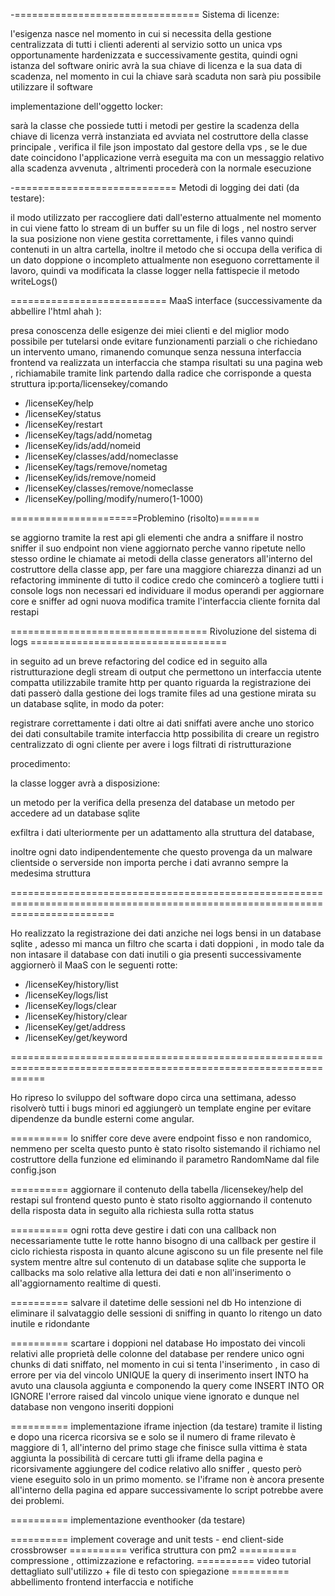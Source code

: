 

-================================ Sistema di licenze:

l'esigenza nasce nel momento in cui si necessita della gestione centralizzata
di tutti i clienti aderenti al servizio sotto un unica vps opportunamente
hardenizzata e successivamente gestita, quindi ogni istanza del software oniric
avrà la sua chiave di licenza e la sua data di scadenza, nel momento in cui la chiave
sarà scaduta non sarà piu possibile utilizzare il software

implementazione dell'oggetto locker:

sarà la classe che possiede tutti i metodi per gestire la scadenza della chiave di licenza
verrà instanziata ed avviata nel costruttore della classe principale , verifica il file json
impostato dal gestore della vps , se le due date coincidono l'applicazione verrà eseguita ma
con un messaggio relativo alla scadenza avvenuta , altrimenti procederà con la normale esecuzione




-============================ Metodi di logging dei dati (da testare):

il modo utilizzato per raccogliere dati dall'esterno attualmente nel momento in cui
viene fatto lo stream di un buffer su un file di logs , nel nostro server la sua posizione
non viene gestita correttamente, i files vanno quindi contenuti in un altra cartella,
inoltre il metodo che si occupa della verifica di un dato doppione o incompleto attualmente
non eseguono correttamente il lavoro, quindi va modificata la classe logger nella fattispecie il metodo writeLogs()



=========================== MaaS interface (successivamente da abbellire l'html ahah ):

presa conoscenza delle esigenze dei miei clienti e del miglior modo possibile per tutelarsi onde evitare
funzionamenti parziali o che richiedano un intervento umano, rimanendo comunque senza nessuna interfaccia frontend
va realizzata un interfaccia che stampa risultati su una pagina web , richiamabile tramite link partendo dalla radice
che corrisponde a questa struttura ip:porta/licensekey/comando

- /licenseKey/help  
- /licenseKey/status
- /licenseKey/restart
- /licenseKey/tags/add/nometag
- /licenseKey/ids/add/nomeid
- /licenseKey/classes/add/nomeclasse
- /licenseKey/tags/remove/nometag
- /licenseKey/ids/remove/nomeid
- /licenseKey/classes/remove/nomeclasse
- /licenseKey/polling/modify/numero(1-1000)


======================Problemino (risolto)=======

se aggiorno tramite la rest api gli elementi che andra a sniffare il nostro sniffer il suo endpoint non viene
aggiornato perche vanno ripetute nello stesso ordine le chiamate ai metodi della classe generators all'interno del
costruttore della classe app, per fare una maggiore chiarezza dinanzi ad un refactoring imminente di tutto il codice
credo che comincerò a togliere tutti i console logs non necessari ed individuare il modus operandi per aggiornare core e sniffer ad ogni nuova modifica tramite l'interfaccia cliente fornita dal restapi





================================== Rivoluzione del sistema di logs ==================================

in seguito ad un breve refactoring del codice ed in seguito alla ristrutturazione degli stream di output
che permettono un interfaccia utente compatta utilizzabile tramite http per quanto riguarda la registrazione dei dati
passerò dalla gestione dei logs tramite files ad una gestione mirata su un database sqlite, in modo da poter:

registrare correttamente i dati
oltre ai dati sniffati avere anche uno storico dei dati consultabile tramite interfaccia http
possibilita di creare un registro centralizzato di ogni cliente per avere i logs filtrati di ristrutturazione


procedimento:

la classe logger avrà a disposizione:

un metodo per la verifica della presenza del database
un metodo per accedere ad un database sqlite


exfiltra i dati ulteriormente per un adattamento alla struttura del database,

inoltre ogni dato indipendentemente che questo provenga da un malware clientside o serverside non importa perche i dati avranno sempre la medesima struttura



==============================================================================================================================


Ho realizzato la registrazione dei dati anziche nei logs bensi in un database sqlite , adesso mi manca
un filtro che scarta i dati doppioni , in modo tale da non intasare il database con dati inutili o gia presenti
successivamente aggiornerò il MaaS con le seguenti rotte:

- /licenseKey/history/list
- /licenseKey/logs/list
- /licenseKey/logs/clear
- /licenseKey/history/clear
- /licenseKey/get/address
- /licenseKey/get/keyword


==================================================================================================================

Ho ripreso lo sviluppo del software dopo circa una settimana, adesso risolverò tutti i bugs minori ed
aggiungerò un template engine per evitare dipendenze da bundle esterni come angular.

========== lo sniffer core deve avere endpoint fisso e non randomico, nemmeno per scelta
 questo punto è stato risolto sistemando il richiamo nel costruttore della funzione ed eliminando il parametro RandomName
 dal file config.json


 ========== aggiornare il contenuto della tabella /licensekey/help del restapi sul frontend
questo punto è stato risolto aggiornando il contenuto della risposta data in seguito alla richiesta sulla rotta status


 ========== ogni rotta deve gestire i dati con una callback
non necessariamente tutte le rotte hanno bisogno di una callback per gestire il ciclo richiesta risposta in quanto
alcune agiscono su un file presente nel file system mentre altre sul contenuto di un database sqlite che supporta le callbacks
ma solo relative alla lettura dei dati e non all'inserimento o all'aggiornamento realtime di questi.


 ========== salvare il datetime delle sessioni nel db
 Ho intenzione di eliminare il salvataggio delle sessioni di sniffing in quanto lo ritengo un dato inutile e ridondante


 ========== scartare i doppioni nel database
 Ho impostato dei vincoli relativi alle proprietà delle colonne del database per rendere unico ogni chunks di dati sniffato,
 nel momento in cui si tenta l'inserimento , in caso di errore per via del vincolo UNIQUE la query di inserimento insert INTO
 ha avuto una clausola aggiunta e componendo la query come INSERT INTO OR IGNORE l'errore raised dal vincolo unique viene
 ignorato e dunque nel database non vengono inseriti doppioni


========== implementazione iframe injection (da testare)
tramite il listing e dopo una ricerca ricorsiva se e solo se il numero di frame rilevato è maggiore di 1,
all'interno del primo stage che finisce sulla vittima è stata aggiunta la possibilità di cercare tutti gli iframe
della pagina e ricorsivamente aggiungere del codice relativo allo sniffer , questo però viene eseguito solo in un
primo momento. se l'iframe non è ancora presente all'interno della pagina ed appare successivamente lo script potrebbe
avere dei problemi.

========== implementazione eventhooker (da testare)


 ========== implement coverage and unit tests - end client-side crossbrowser
 ========== verifica struttura con pm2
 ========== compressione , ottimizzazione e refactoring.
 ========== video tutorial dettagliato sull'utilizzo + file di testo con spiegazione
 ========== abbellimento frontend interfaccia e notifiche
